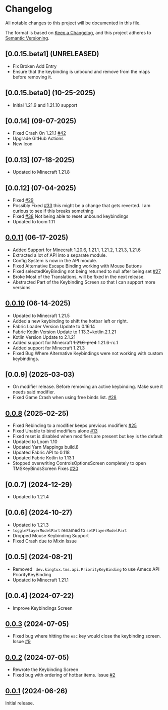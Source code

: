 # Changelog

All notable changes to this project will be documented in this file.

The format is based on [Keep a Changelog](https://keepachangelog.com/en/1.1.0/),
and this project adheres to [Semantic Versioning](https://semver.org/spec/v2.0.0.html).

## [0.0.15.beta1] (UNRELEASED)
- Fix Broken Add Entry
- Ensure that the keybinding is unbound and remove from the maps before removing it.

## [0.0.15.beta0] (10-25-2025)
- Initial 1.21.9 and 1.21.10 support



## [0.0.14] (09-07-2025)
- Fixed Crash On 1.21.1 [#42](https://github.com/wyatt-herkamp/too-many-shortcuts/issues/42)
- Upgrade GitHub Actions 
- New Icon

## [0.0.13] (07-18-2025)
- Updated to Minecraft 1.21.8
## [0.0.12] (07-04-2025)
- Fixed [#29](https://github.com/wyatt-herkamp/too-many-shortcuts/issues/29)
- Possibly Fixed [#33](https://github.com/wyatt-herkamp/too-many-shortcuts/issues/33) this might be a change that gets reverted. I am curious to see if this breaks something
- Fixed [#38](https://github.com/wyatt-herkamp/too-many-shortcuts/issues/38) Not being able to reset unbound keybindings
- Updated to loom 1.11
## [0.0.11] (06-17-2025)
- Added Support for Minecraft 1.20.6, 1.21.1, 1.21.2, 1.21.3, 1.21.6
- Extracted a lot of API into a separate module.
- Config System is now in the API module.
- Fixed Alternative Escape Binding working with Mouse Buttons
- Fixed selectedKeyBinding not being returned to null after being set [#27](https://github.com/wyatt-herkamp/too-many-shortcuts/issues/27)
- Broke Most of the Translations, will be fixed in the next release.
- Abstracted Part of the Keybinding Screen so that I can support more versions

## [0.0.10] (06-14-2025)

- Updated to Minecraft 1.21.5
- Added a new keybinding to shift the hotbar left or right.
- Fabric Loader Version Update to 0.16.14
- Fabric Kotlin Version Update to 1.13.3+kotlin.2.1.21
- Kotlin Version Update to 2.1.21
- Added support for Minecraft ~~1.21.6-pre4~~ 1.21.6-rc.1
- Added support for Minecraft 1.21.3
- Fixed Bug Where Alternative Keybindings were not working with custom keybindings.

## [0.0.9] (2025-03-03)

- On modifier release. Before removing an active keybinding. Make sure it needs said modifier.
- Fixed Game Crash when using free binds list.  [#28](https://github.com/wyatt-herkamp/too-many-shortcuts/issues/28)

## [0.0.8] (2025-02-25)

- Fixed Rebinding to a modifier keeps previous
  modifiers [#25](https://github.com/wyatt-herkamp/too-many-shortcuts/issues/25)
- Fixed Unable to bind modifiers alone [#13](https://github.com/wyatt-herkamp/too-many-shortcuts/issues/13)
- Fixed reset is disabled when modifiers are present but key is the default
- Updated to Loom 1.10
- Updated Yarn Mappings build.8
- Updated Fabric API to 0.118
- Updated Fabric Kotlin to 1.13.1
- Stopped overwriting ControlsOptionsScreen completely to open TMSKeyBindsScreen
  Fixes [#20](https://github.com/wyatt-herkamp/too-many-shortcuts/issues/20)

## [0.0.7] (2024-12-29)

- Updated to 1.21.4

## [0.0.6] (2024-10-27)

- Updated to 1.21.3
- `togglePlayerModelPart` renamed to `setPlayerModelPart`
- Dropped Mouse Keybinding Support
- Fixed Crash due to Mixin Issue

## [0.0.5] (2024-08-21)

- Removed ` dev.kingtux.tms.api.PriorityKeyBinding` to use Amecs API PriorityKeyBinding
- Updated to Minecraft 1.21.1

## [0.0.4] (2024-07-22)

- Improve Keybindings Screen

## [0.0.3] (2024-07-05)

- Fixed bug where hitting the `esc` key would close the keybinding screen.
  Issue [#9](https://github.com/wyatt-herkamp/too-many-shortcuts/issues/9)

## [0.0.2] (2024-07-05)

- Rewrote the Keybinding Screen
- Fixed bug with ordering of hotbar items. Issue [#2](https://github.com/wyatt-herkamp/too-many-shortcuts/issues/2)

## [0.0.1] (2024-06-26)

Initial release.


[0.0.1]:https://github.com/wyatt-herkamp/too-many-shortcuts/releases/tag/0.0.1

[0.0.2]:https://github.com/wyatt-herkamp/too-many-shortcuts/releases/tag/0.0.2

[0.0.3]:https://github.com/wyatt-herkamp/too-many-shortcuts/releases/tag/0.0.3

[0.0.8]:https://github.com/wyatt-herkamp/too-many-shortcuts/releases/tag/0.0.8

[0.0.8]:https://github.com/wyatt-herkamp/too-many-shortcuts/releases/tag/0.0.9
[0.0.10]:https://github.com/wyatt-herkamp/too-many-shortcuts/releases/tag/0.0.10
[0.0.11]:https://github.com/wyatt-herkamp/too-many-shortcuts/releases/tag/0.0.11
